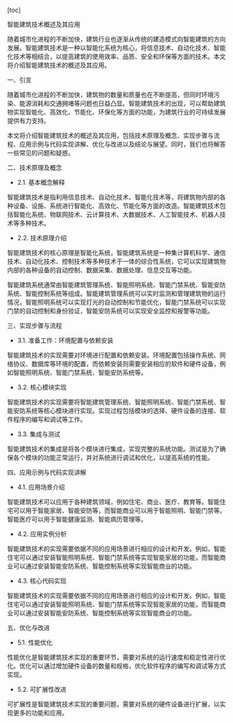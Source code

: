 
[toc]                    
                
                
智能建筑技术概述及其应用

随着城市化进程的不断加快，建筑行业也逐渐从传统的建造模式向智能建筑的方向发展。智能建筑技术是一种以智能化系统为核心，将信息技术、自动化技术、智能化技术等相结合，以提高建筑的使用效率、品质、安全和环保等方面的技术。本文将介绍智能建筑技术的概述及其应用。

一、引言

随着城市化进程的不断加快，建筑物的数量和质量也在不断提高，但同时环境污染、能源消耗和交通拥堵等问题也日益凸显。智能建筑技术的出现，可以帮助建筑物实现智能化、高效化、节能化、环保化等方面的功能，为建筑行业的可持续发展提供有力支持。

本文将介绍智能建筑技术的概述及其应用，包括技术原理及概念、实现步骤与流程、应用示例与代码实现讲解、优化与改进以及结论与展望。同时，我们也将解答一些常见的问题和疑惑。

二、技术原理及概念

- 2.1. 基本概念解释

智能建筑技术是指利用信息技术、自动化技术、智能化技术等，将建筑物内部的各种设备、设施、系统进行智能化、高效化、节能化等方面的改造。智能建筑技术包括智能化系统、物联网技术、云计算技术、大数据技术、人工智能技术、机器人技术等多种技术。

- 2.2. 技术原理介绍

智能建筑技术的核心原理是智能化系统，智能建筑系统是一种集计算机科学、通信技术、自动化技术、控制技术等多种技术于一体的综合性系统，它可以实现建筑物内部的各种设备的自动控制、数据采集、数据处理、信息交互等功能。

智能建筑系统通常由智能建筑管理系统、智能照明系统、智能门禁系统、智能安防系统、智能控制系统等组成。智能建筑管理系统可以实时监测和管理建筑物的运行情况，智能照明系统可以实现灯光的自动控制和节能优化，智能门禁系统可以实现门禁的自动控制和身份验证，智能安防系统可以实现安全监控和报警等功能。

三、实现步骤与流程

- 3.1. 准备工作：环境配置与依赖安装

智能建筑技术的实现需要对环境进行配置和依赖安装。环境配置包括操作系统、网络协议、数据库等环境的配置，而依赖安装则需要安装相应的软件和硬件设备，例如智能照明系统、智能门禁系统、智能安防系统等。

- 3.2. 核心模块实现

智能建筑技术的实现需要将智能建筑管理系统、智能照明系统、智能门禁系统、智能安防系统等核心模块进行实现。实现过程包括模块的选择、硬件设备的连接、软件程序的编写和调试等工作。

- 3.3. 集成与测试

智能建筑技术的集成是将各个模块进行集成，实现完整的系统功能。测试是为了确保各个模块的功能正常运行，并对系统进行调试和优化，以提高系统的性能。

四、应用示例与代码实现讲解

- 4.1. 应用场景介绍

智能建筑技术可以应用于各种建筑领域，例如住宅、商业、医疗、教育等。智能住宅可以用于智能家居、智能安防等，而智能商业可以用于智能照明、智能门禁等。智能医疗可以用于智能健康监测、智能病历管理等。

- 4.2. 应用实例分析

智能建筑技术的实现需要依据不同的应用场景进行相应的设计和开发。例如，智能住宅可以通过安装智能照明系统、智能门禁系统等实现智能家居的功能，而智能商业可以通过安装智能安防系统、智能控制系统等实现智能商业的功能。

- 4.3. 核心代码实现

智能建筑技术的实现需要依据不同的应用场景进行相应的设计和开发。例如，智能住宅可以通过安装智能照明系统、智能门禁系统等实现智能家居的功能，而智能商业可以通过安装智能安防系统、智能控制系统等实现智能商业的功能。

五、优化与改进

- 5.1. 性能优化

性能优化是智能建筑技术实现的重要环节，需要对系统的运行速度和稳定性进行优化。优化可以通过增加硬件设备的数量和规格，优化软件程序的编写和调试等方式实现。

- 5.2. 可扩展性改进

可扩展性是智能建筑技术实现的重要问题，需要对系统的硬件设备进行扩展，以实现更多的功能和应用。

